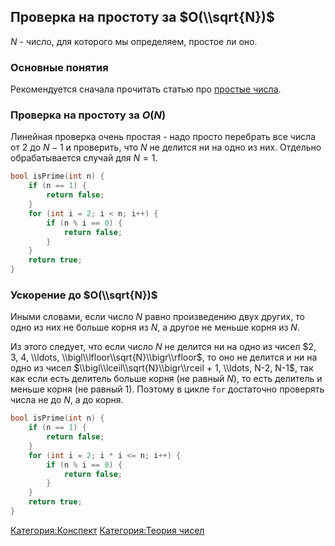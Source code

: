 ## Проверка на простоту за $O(\\sqrt{N})$

$N$ - число, для которого мы определяем, простое ли оно.

### Основные понятия

Рекомендуется сначала прочитать статью про [простые
числа](Простое_число "wikilink").

### Проверка на простоту за $O(N)$

Линейная проверка очень простая - надо просто перебрать все числа от $2$
до $N - 1$ и проверить, что $N$ не делится ни на одно из них. Отдельно
обрабатывается случай для $N = 1$.

``` C++
bool isPrime(int n) {
    if (n == 1) {
        return false;
    }
    for (int i = 2; i < n; i++) {
        if (n % i == 0) {
            return false;
        }
    }
    return true;
}
```

### Ускорение до $O(\\sqrt{N})$

Иными словами, если число $N$ равно произведению двух других, то одно из
них не больше корня из $N$, а другое не меньше корня из $N$.

Из этого следует, что если число $N$ не делится ни на одно из чисел $2,
3, 4, \\ldots, \\bigl\\lfloor\\sqrt{N}\\bigr\\rfloor$, то оно не делится
и ни на одно из чисел $\\bigl\\lceil\\sqrt{N}\\bigr\\rceil + 1, \\ldots,
N-2, N-1$, так как если есть делитель больше корня (не равный $N$), то
есть делитель и меньше корня (не равный $1$). Поэтому в цикле `for`
достаточно проверять числа не до $N$, а до корня.

``` C++
bool isPrime(int n) {
    if (n == 1) {
        return false;
    }
    for (int i = 2; i * i <= n; i++) {
        if (n % i == 0) {
            return false;
        }
    }
    return true;
}
```

[Категория:Конспект](Категория:Конспект "wikilink") [Категория:Теория
чисел](Категория:Теория_чисел "wikilink")